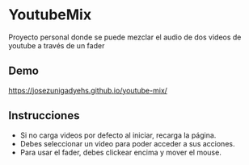 # YoutubeMix
Proyecto personal donde se puede mezclar el audio de dos videos de youtube a través de un fader

## Demo
https://josezunigadyehs.github.io/youtube-mix/

## Instrucciones
- Si no carga videos por defecto al iniciar, recarga la página.
- Debes seleccionar un video para poder acceder a sus acciones.
- Para usar el fader, debes clickear encima y mover el mouse.
